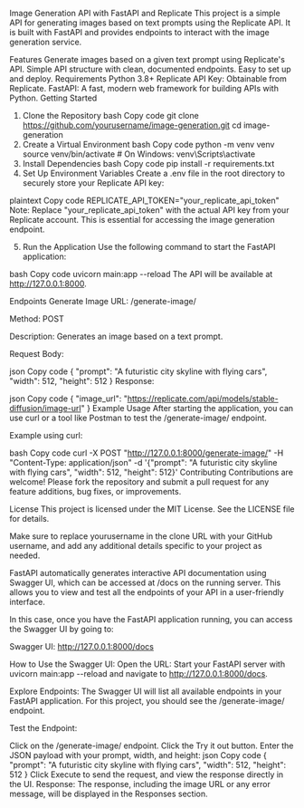 Image Generation API with FastAPI and Replicate
This project is a simple API for generating images based on text prompts using the Replicate API. It is built with FastAPI and provides endpoints to interact with the image generation service.

Features
Generate images based on a given text prompt using Replicate's API.
Simple API structure with clean, documented endpoints.
Easy to set up and deploy.
Requirements
Python 3.8+
Replicate API Key: Obtainable from Replicate.
FastAPI: A fast, modern web framework for building APIs with Python.
Getting Started
1. Clone the Repository
bash
Copy code
git clone https://github.com/yourusername/image-generation.git
cd image-generation
2. Create a Virtual Environment
bash
Copy code
python -m venv venv
source venv/bin/activate  # On Windows: venv\Scripts\activate
3. Install Dependencies
bash
Copy code
pip install -r requirements.txt
4. Set Up Environment Variables
Create a .env file in the root directory to securely store your Replicate API key:

plaintext
Copy code
REPLICATE_API_TOKEN="your_replicate_api_token"
Note: Replace "your_replicate_api_token" with the actual API key from your Replicate account. This is essential for accessing the image generation endpoint.

5. Run the Application
Use the following command to start the FastAPI application:

bash
Copy code
uvicorn main:app --reload
The API will be available at http://127.0.0.1:8000.

Endpoints
Generate Image
URL: /generate-image/

Method: POST

Description: Generates an image based on a text prompt.

Request Body:

json
Copy code
{
  "prompt": "A futuristic city skyline with flying cars",
  "width": 512,
  "height": 512
}
Response:

json
Copy code
{
  "image_url": "https://replicate.com/api/models/stable-diffusion/image-url"
}
Example Usage
After starting the application, you can use curl or a tool like Postman to test the /generate-image/ endpoint.

Example using curl:

bash
Copy code
curl -X POST "http://127.0.0.1:8000/generate-image/" -H "Content-Type: application/json" -d '{"prompt": "A futuristic city skyline with flying cars", "width": 512, "height": 512}'
Contributing
Contributions are welcome! Please fork the repository and submit a pull request for any feature additions, bug fixes, or improvements.

License
This project is licensed under the MIT License. See the LICENSE file for details.

Make sure to replace yourusername in the clone URL with your GitHub username, and add any additional details specific to your project as needed.





FastAPI automatically generates interactive API documentation using Swagger UI, which can be accessed at /docs on the running server. This allows you to view and test all the endpoints of your API in a user-friendly interface.

In this case, once you have the FastAPI application running, you can access the Swagger UI by going to:

Swagger UI: http://127.0.0.1:8000/docs

How to Use the Swagger UI:
Open the URL: Start your FastAPI server with uvicorn main:app --reload and navigate to http://127.0.0.1:8000/docs.

Explore Endpoints: The Swagger UI will list all available endpoints in your FastAPI application. For this project, you should see the /generate-image/ endpoint.

Test the Endpoint:

Click on the /generate-image/ endpoint.
Click the Try it out button.
Enter the JSON payload with your prompt, width, and height:
json
Copy code
{
  "prompt": "A futuristic city skyline with flying cars",
  "width": 512,
  "height": 512
}
Click Execute to send the request, and view the response directly in the UI.
Response: The response, including the image URL or any error message, will be displayed in the Responses section.
